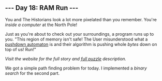 ## --- Day 18: RAM Run ---
You and The Historians look a lot more pixelated than you remember. You're _inside a computer_ at the North Pole!

Just as you're about to check out your surroundings, a program runs up to you. "This region of memory isn't safe! The User misunderstood what a [pushdown automaton](https://en.wikipedia.org/wiki/Pushdown_automaton) is and their algorithm is pushing whole <em>bytes</em> down on top of us! Run!"

_Visit the website for the full story and [full puzzle](https://adventofcode.com/2024/day/18) description._

We got a simple path finding problem for today. I implemented a _binary search_ for the second part.